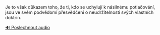 
Je to však důkazem toho, že ti, kdo se uchylují k násilnému potlačování, jsou ve svém podvědomí přesvědčeni o neudržitelnosti svých vlastních doktrín.

[🔊 Poslechnout audio](/data/7-paragraphs/audio/chapter_26/para_008-Je-to-vak-dkazem-toho-e-ti-kdo-se-uchyluj-k.mp3)
